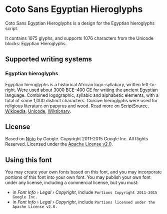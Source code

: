 
# Coto Sans Egyptian Hieroglyphs

Coto Sans Egyptian Hieroglyphs is a design for the Egyptian hieroglyphs script.

It contains 1075 glyphs, and supports 1076 characters from the Unicode blocks: Egyptian Hieroglyphs.


## Supported writing systems


### Egyptian hieroglyphs

Egyptian hieroglyphs is a historical African logo-syllabary, written left-to-right. Were used about 3000 BCE–400 CE for writing the ancient Egyptian language. Combined logographic, syllabic and alphabetic elements, with a total of some 1,000 distinct characters. Cursive hieroglyphs were used for religious literature on papyrus and wood. Read more on [ScriptSource](https://scriptsource.org/scr/Egyp), [Wikipedia](https://en.wikipedia.org/wiki/ISO_15924:Egyp), [Unicode](https://www.unicode.org/versions/Unicode13.0.0/ch11.pdf#G26607), [Wiktionary](https://en.wiktionary.org/wiki/Category:Egyptian_hieroglyphic_script).


## License

Based on [Noto](https://github.com/notofonts) by Google. Copyright 2011-2015 Google Inc. All Rights Reserved. Licensed under the [Apache License v2.0](https://www.apache.org/licenses/LICENSE-2.0.txt).

## Using this font

You may create your own fonts based on this font, and you may incorporate portions of this font into your own font. You may publish your own font under any license, including a commercial license, but you must:

- in _Font Info › Legal › Copyright_, include `Portions Copyright 2011-2015 Google Inc.`
- in _Font Info › Legal › Copyright_, include `Portions licensed under the Apache License v2.0.`
